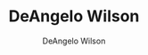 ---
layout: member

# *****************************************************************************************************************************************************
# user defined... REQUIRED
# *****************************************************************************************************************************************************

# Naming on card
title: "DeAngelo Wilson"

# Used to search for member -- MUST be consistient throughout site posts
author: "DeAngelo Wilson"


# ...............................
# ----> member specific variables
# ...............................

# determines grouping on "Contributors" page
# Options: ["Faculty", "Postdoctoral Researcher", "PhD Researcher", "Master's Student", "Undergraduate Student", "External Collaborator", "Alumnus"]
type_group: "Master's Student"

# Name on page (author box) | default: title 
# 	- (can be used to have distinct names appear on card vs. member page)
# name: DeAngelo Wilson


# *****************************************************************************************************************************************************
# user defined... OPTIONAL
# *****************************************************************************************************************************************************

# NOTE:: key words MUST all be lowercase (or allows duplicates)...
keywords: ["computer science", "phylogenomics", "computational phylogenetics"]

# Card description priority: 
#	(1) description variable
#   (2) first 30 chars of "About" (body) section
#   (3) nothing  
description: "DeAngelo is a Master's student actively researching in computational phylogenetics."

# if true --> Appears on 'Home' page
featured: true

# NOTE:: do we want these images centered
# Image on post -- above About section -- (Must figure out best dimensions: )
post_image: "assets/images/dna_image.jpg"
# Image on post -- above About section + featured image -- (Must figure out best dimensions: )
banner_image: "assets/images/computational_bio_banner.jpg"

# ...............................
# ----> member specific variables
# ...............................

# External links side bar -- include different types of links...
# Options: ["Personal website (portfolio)", "Twitter link", ...]	{WIP} 
external_link: "https://itsdlow.github.io/"
twitter_link: "https://twitter.com/DePaulU"

# Author headshot image on page (author box) -- if left blank default image used
avatar: 'assets/images/deangelo-headshot-1.jpg'


# The body (below '---') MUST be left blank for -> - NO "About" section -
---